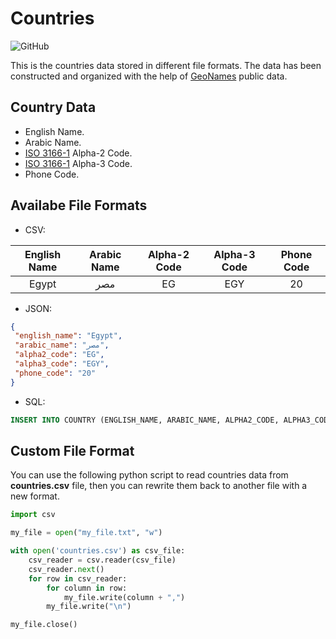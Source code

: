 # Countries

![GitHub](https://img.shields.io/github/license/amrsaeedhosny/countries)

This is the countries data stored in different file formats. The data has been constructed and organized with the help of [GeoNames](https://www.geonames.org) public data.

## Country Data

* English Name.
* Arabic Name.
* [ISO 3166-1](https://www.iso.org/iso-3166-country-codes.html) Alpha-2 Code.
* [ISO 3166-1](https://www.iso.org/iso-3166-country-codes.html) Alpha-3 Code.
* Phone Code.

## Availabe File Formats

* CSV:

English Name|Arabic Name|Alpha-2 Code|Alpha-3 Code|Phone Code
:-----:|:-----:|:-----:|:-----:|:-----:
Egypt|مصر|EG|EGY|20

* JSON:
```json
{
 "english_name": "Egypt",
 "arabic_name": "مصر",
 "alpha2_code": "EG",
 "alpha3_code": "EGY",
 "phone_code": "20"
}
```

* SQL:
```sql
INSERT INTO COUNTRY (ENGLISH_NAME, ARABIC_NAME, ALPHA2_CODE, ALPHA3_CODE, PHONE_CODE) VALUES('Egypt', 'مصر', 'EG', 'EGY', '20');
```

## Custom File Format

You can use the following python script to read countries data from **countries.csv** file, then you can rewrite them back to another file with a new format.
```python
import csv

my_file = open("my_file.txt", "w")

with open('countries.csv') as csv_file:
    csv_reader = csv.reader(csv_file)
    csv_reader.next()
    for row in csv_reader:
        for column in row:
            my_file.write(column + ",")
        my_file.write("\n")

my_file.close()
```
